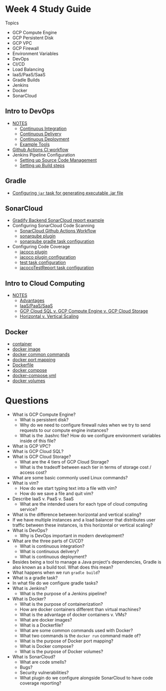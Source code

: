 # Week 4 Study Guide

Topics
- GCP Compute Engine
- GCP Persistent Disk
- GCP VPC
- GCP Firewall
- Environment Variables
- DevOps
- CI/CD
- Load Balancing
- IaaS/PaaS/SaaS
- Gradle Builds
- Jenkins
- Docker
- SonarCloud

## Intro to DevOps
- [NOTES](https://github.com/java-gcp-220228/training/blob/main/week-4/ci-cd.md)
    - [Continuous Integration](https://github.com/java-gcp-220228/training/blob/main/week-4/ci-cd.md#continuous-integration)
    - [Continuous Delivery](https://github.com/java-gcp-220228/training/blob/main/week-4/ci-cd.md#continuous-delivery)
    - [Continuous Deployment](https://github.com/java-gcp-220228/training/blob/main/week-4/ci-cd.md#continuous-deployment)
    - [Example Tools](https://github.com/java-gcp-220228/training/blob/main/week-4/ci-cd.md#example-tools)
- [Github Actions CI workflow](https://github.com/java-gcp-220228/gradify-backend/blob/main/.github/workflows/gradle.yml)
- Jenkins Pipeline Configuration
    - [Setting up Source Code Management](./images/jenkins-source-code.png)
    - [Setting up Build steps](./images/jenkins-build-steps.PNG)

## Gradle
- [Configuring `jar` task for generating executable .jar file](https://github.com/java-gcp-220228/gradify-backend/blob/main/build.gradle#L41-L53)

## SonarCloud
- [Gradify Backend SonarCloud report example](https://sonarcloud.io/summary/overall?id=java-gcp-220228_gradify-backend)
- Configuring SonarCloud Code Scanning
    - [SonarCloud Github Actions Workflow](https://github.com/java-gcp-220228/gradify-backend/blob/main/.github/workflows/sonarcloud.yml)
    - [sonarqube plugin](https://github.com/java-gcp-220228/gradify-backend/blob/main/build.gradle#L3)
    - [sonarqube gradle task configuration](https://github.com/java-gcp-220228/gradify-backend/blob/main/build.gradle#L30-L39)
- Configuring Code Coverage
    - [jacoco plugin](https://github.com/java-gcp-220228/gradify-backend/blob/main/build.gradle#L4)
    - [jacoco plugin configuration](https://github.com/java-gcp-220228/gradify-backend/blob/main/build.gradle#L14-L17)
    - [test task configuration](https://github.com/java-gcp-220228/gradify-backend/blob/main/build.gradle#L19-L21)
    - [jacocoTestReport task configuration](https://github.com/java-gcp-220228/gradify-backend/blob/main/build.gradle#L23-L28)

## Intro to Cloud Computing
- [NOTES](https://github.com/java-gcp-220228/training/blob/main/week-4/cloud-computing.md)
    - [Advantages](https://github.com/java-gcp-220228/training/blob/main/week-4/cloud-computing.md#advantages-of-cloud-computing)
    - [IaaS/PaaS/SaaS](https://github.com/java-gcp-220228/training/blob/main/week-4/cloud-computing.md#3-models-of-cloud-computing)
    - [GCP Cloud SQL v. GCP Compute Engine v. GCP Cloud Storage](https://github.com/java-gcp-220228/training/blob/main/week-4/cloud-computing.md#google-cloud-platform)
    - [Horizontal v. Vertical Scaling](https://github.com/java-gcp-220228/training/blob/main/week-4/cloud-computing.md#horizontal-v-vertical-scaling)

## Docker
- [container](./images/containers.JPG)
- [docker image](./images/docker-image.JPG)
- [docker common commands](./images/docker-common-commands.JPG)
- [docker port mapping](./images/docker-port-mapping.JPG)
- [Dockerfile](./images/dockerfile.JPG)
- [docker compose](./images/docker-compose-diagram.JPG)
- [docker-compose.yml](./images/docker-compose-yml.png)
- [docker volumes](./images/docker-volumes.JPG)

# Questions
- What is GCP Compute Engine?
    - What is persistent disk?
    - Why do we need to configure firewall rules when we try to send requests to our compute engine instances?
    - What is the .bashrc file? How do we configure environment variables inside of this file?
- What is GCP VPC?
- What is GCP Cloud SQL?
- What is GCP Cloud Storage?
    - What are the 4 tiers of GCP Cloud Storage?
    - What is the tradeoff between each tier in terms of storage cost / access cost?
- What are some basic commonly used Linux commands?
- What is vim?
    - How do we start typing text into a file with vim?
    - How do we save a file and quit vim?
- Describe IaaS v. PaaS v. SaaS
    - What are the intended users for each type of cloud computing service?
- What is the difference between horizontal and vertical scaling?
- If we have multiple instances and a load balancer that distributes user traffic between these instances, is this horizontal or vertical scaling?
- What is DevOps?
    - Why is DevOps important in modern development?
- What are the three parts of CI/CD?
    - What is continuous integration?
    - What is continuous delivery?
    - What is continuous deployment?
- Besides being a tool to manage a Java project's dependencies, Gradle is also known as a build tool. What does this mean?
- What happens when we run `gradle build`?
- What is a gradle task?
- In what file do we configure gradle tasks?
- What is Jenkins?
    - What is the purpose of a Jenkins pipeline?
- What is Docker?
    - What is the purpose of containerization?
    - How are docker containers different than virtual machines?
    - What is the advantage of docker containers v. VMs?
    - What are docker images?
    - What is a Dockerfile?
    - What are some common commands used with Docker?
    - What two commands is the `docker run` command made of?
    - What is the purpose of Docker port mapping?
    - What is Docker compose?
    - What is the purpose of Docker volumes?
- What is SonarCloud?
    - What are code smells?
    - Bugs?
    - Security vulnerabilities?
    - What plugin do we configure alongside SonarCloud to have code coverage reporting?